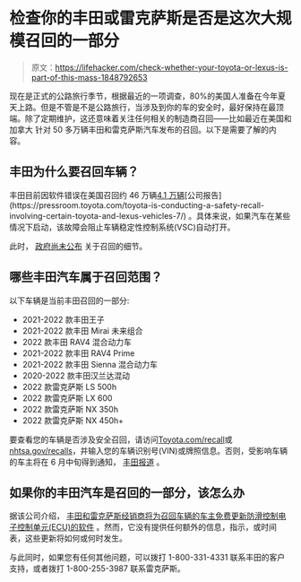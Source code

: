 # 检查你的丰田或雷克萨斯是否是这次大规模召回的一部分

> 原文：<https://lifehacker.com/check-whether-your-toyota-or-lexus-is-part-of-this-mass-1848792653>

现在是正式的公路旅行季节，根据最近的一项调查，80%的美国人准备在今年夏天上路。但是不管是不是公路旅行，当涉及到你的车的安全时，最好保持在最顶端。除了定期维护，这还意味着关注任何相关的制造商召回——比如最近在美国和加拿大 针对 50 多万辆丰田和雷克萨斯汽车发布的召回。以下是需要了解的内容。



## 丰田为什么要召回车辆？

丰田目前因软件错误在美国召回约 46 万辆[4.1 万辆](http://media.toyota.ca/releases/toyota-is-conducting-a-safety-recall-involving-certain-toyota-vehicles-6869312#:~:text=TORONTO%2C%20Ontario%20%E2%80%93%20April%2013%2C,are%20involved%20in%20this%20recall.)[公司报告](https://pressroom.toyota.com/toyota-is-conducting-a-safety-recall-involving-certain-toyota-and-lexus-vehicles-7/) 。具体来说，如果汽车在某些情况下启动，该故障会阻止车辆稳定性控制系统(VSC)自动打开。

此时， [政府尚未公布](https://www.carcomplaints.com/news/2022/toyota-recalls-vehicles-software-errors.shtml) 关于召回的细节。

## 哪些丰田汽车属于召回范围？

以下车辆是当前丰田召回的一部分:

*   2021-2022 款丰田王子
*   2021-2022 款丰田 Mirai 未来组合
*   2022 款丰田 RAV4 混合动力车
*   2021-2022 款丰田 RAV4 Prime
*   2021-2022 款丰田 Sienna 混合动力车
*   2020-2022 款丰田汉兰达混动
*   2022 款雷克萨斯 LS 500h
*   2022 款雷克萨斯 LX 600
*   2022 款雷克萨斯 NX 350h
*   2022 款雷克萨斯 NX 450h+

要查看您的车辆是否涉及安全召回，请访问[Toyota.com/recall](https://www.toyota.com/recall)或[nhtsa.gov/recalls](https://www.nhtsa.gov/recalls)，并输入您的车辆识别号(VIN)或牌照信息。否则，受影响车辆的车主将在 6 月中旬得到通知， [丰田报道](https://pressroom.toyota.com/toyota-is-conducting-a-safety-recall-involving-certain-toyota-and-lexus-vehicles-7/) 。

## 如果你的丰田汽车是召回的一部分，该怎么办

据该公司介绍， [丰田和雷克萨斯经销商将为召回车辆的车主免费更新防滑控制电子控制单元(ECU)的软件](https://pressroom.toyota.com/toyota-is-conducting-a-safety-recall-involving-certain-toyota-and-lexus-vehicles-7/) 。然而，它没有提供任何额外的信息，指示，或时间表，这些更新将如何或何时发生。

与此同时，如果您有任何其他问题，可以拨打 1-800-331-4331 联系丰田的客户支持，或者拨打 1-800-255-3987 联系雷克萨斯。